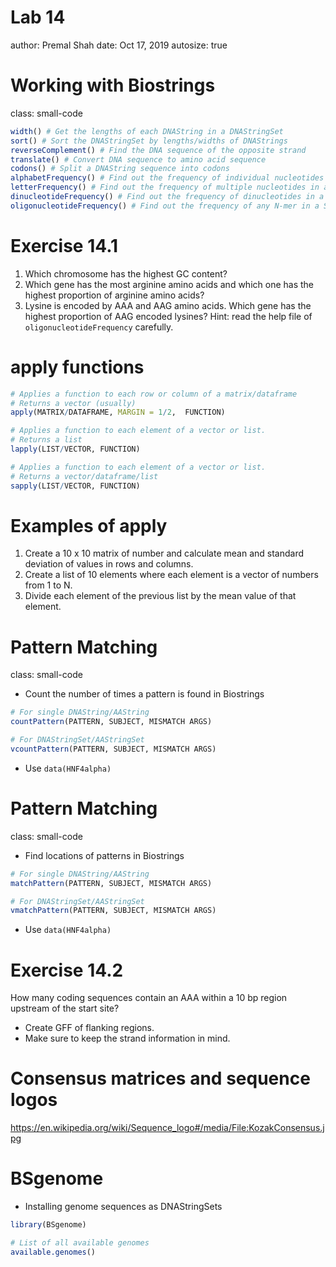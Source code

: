 Lab 14
========================================================
author: Premal Shah
date: Oct 17, 2019
autosize: true
<style>
.small-code pre code {
  font-size: 1em;
}
</style>

Working with Biostrings
========================================================
class: small-code

```r
width() # Get the lengths of each DNAString in a DNAStringSet
sort() # Sort the DNAStringSet by lengths/widths of DNAStrings
reverseComplement() # Find the DNA sequence of the opposite strand
translate() # Convert DNA sequence to amino acid sequence
codons() # Split a DNAString sequence into codons
alphabetFrequency() # Find out the frequency of individual nucleotides in a StringSet
letterFrequency() # Find out the frequency of multiple nucleotides in a StringSet
dinucleotideFrequency() # Find out the frequency of dinucleotides in a StringSet
oligonucleotideFrequency() # Find out the frequency of any N-mer in a StringSet
```

Exercise 14.1
========================================================
1. Which chromosome has the highest GC content?
2. Which gene has the most arginine amino acids and which one has the highest proportion of arginine amino acids?
3. Lysine is encoded by AAA and AAG amino acids. Which gene has the highest proportion of AAG encoded lysines? Hint: read the help file of `oligonucleotideFrequency` carefully.


apply functions
========================================================

```r
# Applies a function to each row or column of a matrix/dataframe
# Returns a vector (usually)
apply(MATRIX/DATAFRAME, MARGIN = 1/2,  FUNCTION) 

# Applies a function to each element of a vector or list. 
# Returns a list
lapply(LIST/VECTOR, FUNCTION) 

# Applies a function to each element of a vector or list. 
# Returns a vector/dataframe/list
sapply(LIST/VECTOR, FUNCTION) 
```

Examples of apply
========================================================
1. Create a 10 x 10 matrix of number and calculate mean and standard deviation of values in rows and columns.
2. Create a list of 10 elements where each element is a vector of numbers from 1 to N.
3. Divide each element of the previous list by the mean value of that element.

Pattern Matching
========================================================
class: small-code
- Count the number of times a pattern is found in Biostrings

```r
# For single DNAString/AAString
countPattern(PATTERN, SUBJECT, MISMATCH ARGS)

# For DNAStringSet/AAStringSet
vcountPattern(PATTERN, SUBJECT, MISMATCH ARGS)
```
- Use `data(HNF4alpha)`

Pattern Matching
========================================================
class: small-code
- Find locations of patterns in Biostrings

```r
# For single DNAString/AAString
matchPattern(PATTERN, SUBJECT, MISMATCH ARGS)

# For DNAStringSet/AAStringSet
vmatchPattern(PATTERN, SUBJECT, MISMATCH ARGS)
```
- Use `data(HNF4alpha)`

Exercise 14.2
========================================================
How many coding sequences contain an AAA within a 10 bp region upstream of the start site? 
  - Create GFF of flanking regions.
  - Make sure to keep the strand information in mind.
  
Consensus matrices and sequence logos
========================================================

https://en.wikipedia.org/wiki/Sequence_logo#/media/File:KozakConsensus.jpg


BSgenome
========================================================
- Installing genome sequences as DNAStringSets

```r
library(BSgenome)

# List of all available genomes
available.genomes()
```

